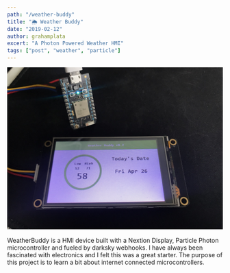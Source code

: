 ```yaml
---
path: "/weather-buddy"
title: "🌦 Weather Buddy"
date: "2019-02-12"
author: grahamplata
excert: "A Photon Powered Weather HMI"
tags: ["post", "weather", "particle"]
---
```


![Weather Buddy](../assets/WeatherBuddy.jpg)

WeatherBuddy is a HMI device built with a Nextion Display, Particle Photon microcontroller and fueled by darksky webhooks. I have always been fascinated with electronics and I felt this was a great starter. The purpose of this project is to learn a bit about internet connected microcontrollers.
